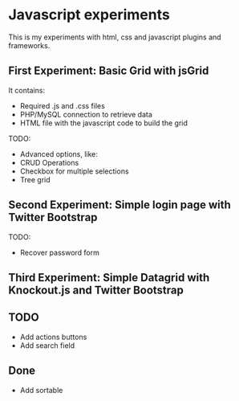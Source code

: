 Javascript experiments
======================

This is my experiments with html, css and javascript plugins and frameworks.

## First Experiment: Basic Grid with jsGrid

It contains:

 * Required .js and .css files
 * PHP/MySQL connection to retrieve data
 * HTML file with the javascript code to build the grid

TODO:

* Advanced options, like:
 * CRUD Operations
 * Checkbox for multiple selections
 * Tree grid

## Second Experiment: Simple login page with Twitter Bootstrap

TODO:

* Recover password form

## Third Experiment: Simple Datagrid with Knockout.js and Twitter Bootstrap

## TODO

* Add actions buttons
* Add search field

## Done

* Add sortable